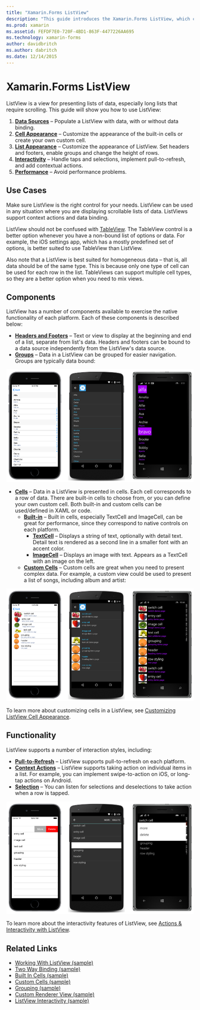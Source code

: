 ```yaml
---
title: "Xamarin.Forms ListView"
description: "This guide introduces the Xamarin.Forms ListView, which can be used to present data in beautiful, interactive lists."
ms.prod: xamarin
ms.assetid: FEFDF7E0-720F-4BD1-863F-4477226AA695
ms.technology: xamarin-forms
author: davidbritch
ms.author: dabritch
ms.date: 12/14/2015
---
```


# Xamarin.Forms ListView

ListView is a view for presenting lists of data, especially long lists that require scrolling. This guide will show you how to use ListView:

1. **[Data Sources](data-and-databinding.md)** &ndash;  Populate a ListView with data, with or without data binding.
2. **[Cell Appearance](customizing-cell-appearance.md)** &ndash; Customize the appearance of the built-in cells or create your own custom cell.
3. **[List Appearance](customizing-list-appearance.md)** &ndash; Customize the appearance of ListView. Set headers and footers, enable groups and change the height of rows.
4. **[Interactivity](interactivity.md)** &ndash; Handle taps and selections, implement pull-to-refresh, and add contextual actions.
5. **[Performance](performance.md)** &ndash; Avoid performance problems.

## Use Cases
Make sure ListView is the right control for your needs. ListView can be used in any situation where you are displaying scrollable lists of data. ListViews support context actions and data binding.

ListView should not be confused with [TableView](~/xamarin-forms/user-interface/tableview.md). The TableView control is a better option whenever you have a non-bound list of options or data. For example, the iOS settings app, which has a mostly predefined set of options, is better suited to use TableView than ListView.

Also note that a ListView is best suited for homogeneous data &ndash; that is, all data should be of the same type. This is because only one type of cell can be used for each row in the list. TableViews can support multiple cell types, so they are a better option when you need to mix views.


## Components
ListView has a number of components available to exercise the native functionality of each platform. Each of these components is described below:

- **[Headers and Footers](customizing-list-appearance.md#Headers_and_Footers)** &ndash; Text or view to display at the beginning and end of a list, separate from list's data. Headers and footers can be bound to a data source independently from the ListView's data source.
- **[Groups](customizing-list-appearance.md#Grouping)** &ndash; Data in a ListView can be grouped for easier navigation. Groups are typically data bound:

![](images/grouping-depth.png "ListView with Grouped Data")

- **[Cells](customizing-cell-appearance.md)** &ndash; Data in a ListView is presented in cells. Each cell corresponds to a row of data. There are built-in cells to choose from, or you can define your own custom cell. Both built-in and custom cells can be used/defined in XAML or code.
  - **[Built-in](customizing-cell-appearance.md#Built_in_Cells)** &ndash; Built in cells, especially TextCell and ImageCell, can be great for performance, since they correspond to native controls on each platform.
       - **[TextCell](customizing-cell-appearance.md#TextCell)** &ndash; Displays a string of text, optionally with detail text. Detail text is rendered as a second line in a smaller font with an accent color.
       - **[ImageCell](customizing-cell-appearance.md#ImageCell)** &ndash; Displays an image with text. Appears as a TextCell with an image on the left.
  - **[Custom Cells](customizing-cell-appearance.md#customcells)** &ndash; Custom cells are great when you need to present complex data. For example, a custom view could be used to present a list of songs, including album and artist:

![](images/image-cell-default.png "ListView with ImageCells")

To learn more about customizing cells in a ListView, see [Customizing ListView Cell Appearance](customizing-cell-appearance.md).

## Functionality
ListView supports a number of interaction styles, including:

- **[Pull-to-Refresh](interactivity.md#Pull_to_Refresh)** &ndash; ListView supports pull-to-refresh on each platform.
- **[Context Actions](interactivity.md#Context_Actions)** &ndash; ListView supports taking action on individual items in a list. For example, you can implement swipe-to-action on iOS, or long-tap actions on Android.
- **[Selection](interactivity.md#selectiontaps)** &ndash; You can listen for selections and deselections to take action when a row is tapped.

![](images/context-default.png "ListView with Context Actions")

To learn more about the interactivity features of ListView, see [Actions & Interactivity with ListView](interactivity.md).


## Related Links

- [Working With ListView (sample)](https://developer.xamarin.com/samples/WorkingWithListview)
- [Two Way Binding (sample)](https://developer.xamarin.com/samples/xamarin-forms/UserInterface/ListView/SwitchEntryTwoBinding)
- [Built In Cells (sample)](https://developer.xamarin.com/samples/xamarin-forms/UserInterface/ListView/BuiltInCells)
- [Custom Cells (sample)](https://developer.xamarin.com/samples/xamarin-forms/UserInterface/ListView/CustomCells)
- [Grouping (sample)](https://developer.xamarin.com/samples/xamarin-forms/UserInterface/ListView/Grouping)
- [Custom Renderer View (sample)](https://developer.xamarin.com/samples/xamarin-forms/UserInterface/ListView/WorkingWithListviewNative)
- [ListView Interactivity (sample)](https://developer.xamarin.com/samples/xamarin-forms/UserInterface/ListView/interactivity)

